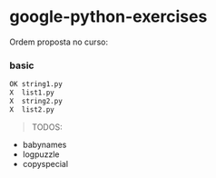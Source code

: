 # google-python-exercises

Ordem proposta no curso: 
### basic
```sh
OK string1.py
X  list1.py
X  string2.py
X  list2.py
```

> TODOS:
- babynames
- logpuzzle
- copyspecial
